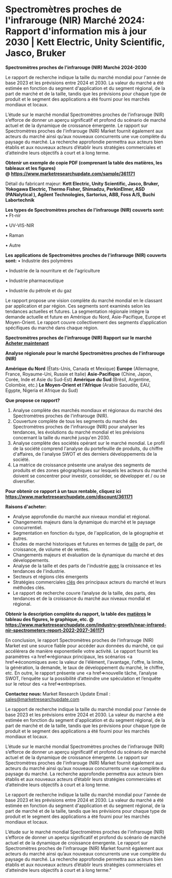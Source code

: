 # Spectromètres proches de l'infrarouge (NIR) Marché 2024: Rapport d'information mis à jour 2030 | Kett Electric, Unity Scientific, Jasco, Bruker

<strong>Spectromètres proches de l'infrarouge (NIR) Marché 2024-2030</strong>

Le rapport de recherche indique la taille du marché mondial pour l'année de base 2023 et les prévisions entre 2024 et 2030. La valeur du marché a été estimée en fonction du segment d'application et du segment régional, de la part de marché et de la taille, tandis que les prévisions pour chaque type de produit et le segment des applications a été fourni pour les marchés mondiaux et locaux.

L’étude sur le marché mondial Spectromètres proches de l'infrarouge (NIR) s’efforce de donner un aperçu significatif et profond du scénario de marché actuel et de la dynamique de croissance émergente. Le rapport sur Spectromètres proches de l'infrarouge (NIR) Market fournit également aux acteurs du marché ainsi qu’aux nouveaux concurrents une vue complète du paysage du marché. La recherche approfondie permettra aux acteurs bien établis et aux nouveaux acteurs d’établir leurs stratégies commerciales et d’atteindre leurs objectifs à court et à long terme.

<strong><b>Obtenir un exemple de copie PDF (comprenant la table des matières, les tableaux et les figures) @ </b></strong><strong><a href=http://www.marketresearchupdate.com/sample/361171>https://www.marketresearchupdate.com/sample/361171</a></strong></u></a></strong>

Détail du fabricant majeur:
<strong>Kett Electric, Unity Scientific, Jasco, Bruker, Yokogawa Electric, Thermo Fisher, Shimadzu, PerkinElmer, ASD (PANalytical ), Agilent Technologies, Sartorius, ABB, Foss A/S, Buchi Labortechnik</strong>

<strong>Les types de Spectromètres proches de l'infrarouge (NIR) couverts sont:</strong>
• Ft-nir

• UV-VIS-NIR

• Raman

• Autre

<strong>Les applications de Spectromètres proches de l'infrarouge (NIR) couverts sont:</strong>
• Industrie des polymères

• Industrie de la nourriture et de l'agriculture

• Industrie pharmaceutique

• Industrie du pétrole et du gaz

Le rapport propose une vision complète du marché mondial en le classant par application et par région. Ces segments sont examinés selon les tendances actuelles et futures. La segmentation régionale intègre la demande actuelle et future en Amérique du Nord, Asie-Pacifique, Europe et Moyen-Orient. Le rapport couvre collectivement des segments d’application spécifiques du marché dans chaque région.

<strong>Spectromètres proches de l'infrarouge (NIR) Rapport sur le marché <a href=https://www.marketresearchupdate.com/buynow/361171> Acheter maintenant </a></strong></a></strong>

<strong>Analyse régionale pour le marché Spectromètres proches de l'infrarouge (NIR)</strong>

<strong>Amérique du Nord</strong> (États-Unis, Canada et Mexique)
<strong>Europe</strong> (Allemagne, France, Royaume-Uni, Russie et Italie)
<strong>Asie-Pacifique</strong> (Chine, Japon, Corée, Inde et Asie du Sud-Est)
<strong>Amérique du Sud</strong> (Brésil, Argentine, Colombie, etc.)
<strong>Le Moyen-Orient et l'Afrique</strong> (Arabie Saoudite, EAU, Egypte, Nigeria et Afrique du Sud)

<strong>Que propose ce rapport?</strong>

1) Analyse complète des marchés mondiaux et régionaux du marché des Spectromètres proches de l'infrarouge (NIR).
2) Couverture complète de tous les segments du marché des Spectromètres proches de l'infrarouge (NIR) pour analyser les tendances, les évolutions du marché mondial et les prévisions concernant la taille du marché jusqu'en 2030.
3) Analyse complète des sociétés opérant sur le marché mondial. Le profil de la société comprend l'analyse du portefeuille de produits, du chiffre d'affaires, de l'analyse SWOT et des derniers développements de la société.
4) La matrice de croissance présente une analyse des segments de produits et des zones géographiques sur lesquels les acteurs du marché doivent se concentrer pour investir, consolider, se développer et / ou se diversifier.

<strong>Pour obtenir ce rapport à un taux rentable, cliquez ici</strong>
<strong><a href=https://www.marketresearchupdate.com/discount/361171>https://www.marketresearchupdate.com/discount/361171</a></strong></b></u></strong></a>

<strong>Raisons d'acheter:</strong>
<ul>
  <li>Analyse approfondie du marché aux niveaux mondial et régional.</li>
  <li>Changements majeurs dans la dynamique du marché et le paysage concurrentiel.</li>
  <li>Segmentation en fonction du type, de l'application, de la géographie et autres.</li>
  <li>Études de marché historiques et futures en termes de <a href=>taille</a> de part, de croissance, de volume et de ventes.</li>
  <li>Changements majeurs et évaluation de la dynamique du marché et des développements.</li>
  <li>Analyse de la taille et des parts de l'industrie <a href=>avec</a> la croissance et les tendances de l'industrie.</li>
  <li>Secteurs et régions clés émergents</li>
  <li>Stratégies commerciales <a href=>clés</a> des principaux acteurs du marché et leurs méthodes clés.</li>
  <li>Le rapport de recherche couvre l’analyse de la taille, des parts, des tendances et de la croissance du marché aux niveaux mondial et régional.</li>
</ul>
<strong><b>Obtenir la description complète du rapport, la table des <a href=>matières</a> le tableau des figures, le graphique, etc. @ </b></strong> <strong><a href=https://www.marketresearchupdate.com/industry-growth/near-infrared-nir-spectrometers-report-2022-2027-361171>https://www.marketresearchupdate.com/industry-growth/near-infrared-nir-spectrometers-report-2022-2027-361171</a></strong></a></strong>

En conclusion, le rapport Spectromètres proches de l'infrarouge (NIR) Market est une source fiable pour accéder aux données du marché, ce qui accélérera de manière exponentielle votre activité. Le rapport fournit les paramètres <a href=>régionaux</a> principaux, les scénarios <a href=>économiques</a> avec la valeur de l'élément, l'avantage, l'offre, la limite, la génération, la demande, le taux de développement du marché, le chiffre, etc. En outre, le rapport présente une <a href=>nouvelle</a> tâche, l’analyse SWOT, l’enquête sur la possibilité d’atteindre une spéculation et l’enquête sur le retour des <a href=>entreprises.</a>

<strong>Contactez nous:</strong>
Market Research Update
Email : sales@marketresearchupdate.com

Le rapport de recherche indique la taille du marché mondial pour l'année de base 2023 et les prévisions entre 2024 et 2030. La valeur du marché a été estimée en fonction du segment d'application et du segment régional, de la part de marché et de la taille, tandis que les prévisions pour chaque type de produit et le segment des applications a été fourni pour les marchés mondiaux et locaux.

L’étude sur le marché mondial Spectromètres proches de l'infrarouge (NIR) s’efforce de donner un aperçu significatif et profond du scénario de marché actuel et de la dynamique de croissance émergente. Le rapport sur Spectromètres proches de l'infrarouge (NIR) Market fournit également aux acteurs du marché ainsi qu’aux nouveaux concurrents une vue complète du paysage du marché. La recherche approfondie permettra aux acteurs bien établis et aux nouveaux acteurs d’établir leurs stratégies commerciales et d’atteindre leurs objectifs à court et à long terme.

Le rapport de recherche indique la taille du marché mondial pour l'année de base 2023 et les prévisions entre 2024 et 2030. La valeur du marché a été estimée en fonction du segment d'application et du segment régional, de la part de marché et de la taille, tandis que les prévisions pour chaque type de produit et le segment des applications a été fourni pour les marchés mondiaux et locaux.

L’étude sur le marché mondial Spectromètres proches de l'infrarouge (NIR) s’efforce de donner un aperçu significatif et profond du scénario de marché actuel et de la dynamique de croissance émergente. Le rapport sur Spectromètres proches de l'infrarouge (NIR) Market fournit également aux acteurs du marché ainsi qu’aux nouveaux concurrents une vue complète du paysage du marché. La recherche approfondie permettra aux acteurs bien établis et aux nouveaux acteurs d’établir leurs stratégies commerciales et d’atteindre leurs objectifs à court et à long terme."
